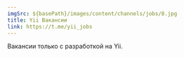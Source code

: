 ```yaml
---
imgSrc: ${basePath}/images/content/channels/jobs/8.jpg
title: Yii Вакансии
link: https://t.me/yii_jobs
---
```


Вакансии только с разработкой на Yii.
